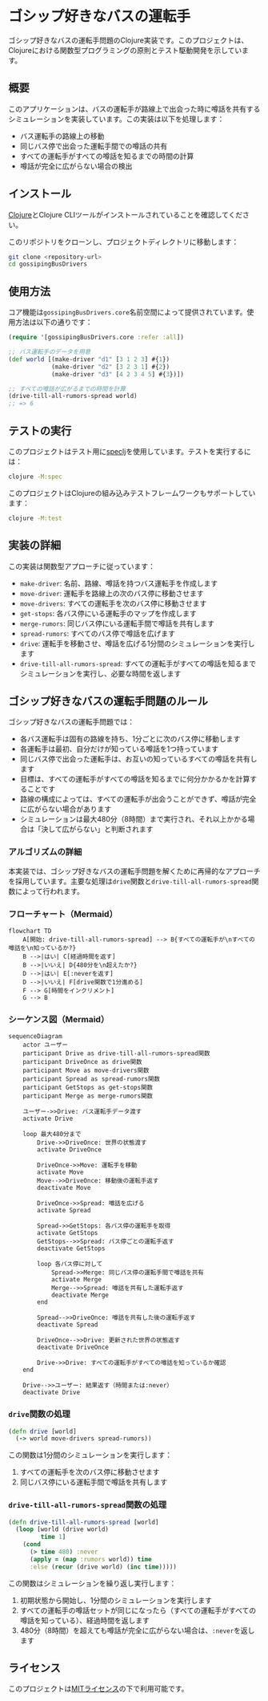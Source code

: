 # ゴシップ好きなバスの運転手

ゴシップ好きなバスの運転手問題のClojure実装です。このプロジェクトは、Clojureにおける関数型プログラミングの原則とテスト駆動開発を示しています。

## 概要

このアプリケーションは、バスの運転手が路線上で出会った時に噂話を共有するシミュレーションを実装しています。この実装は以下を処理します：

- バス運転手の路線上の移動
- 同じバス停で出会った運転手間での噂話の共有
- すべての運転手がすべての噂話を知るまでの時間の計算
- 噂話が完全に広がらない場合の検出

## インストール

[Clojure](https://clojure.org/guides/getting_started)とClojure CLIツールがインストールされていることを確認してください。

このリポジトリをクローンし、プロジェクトディレクトリに移動します：

```bash
git clone <repository-url>
cd gossipingBusDrivers
```

## 使用方法

コア機能は`gossipingBusDrivers.core`名前空間によって提供されています。使用方法は以下の通りです：

```clojure
(require '[gossipingBusDrivers.core :refer :all])

;; バス運転手のデータを用意
(def world [(make-driver "d1" [3 1 2 3] #{1})
            (make-driver "d2" [3 2 3 1] #{2})
            (make-driver "d3" [4 2 3 4 5] #{3})])

;; すべての噂話が広がるまでの時間を計算
(drive-till-all-rumors-spread world)
;; => 6
```

## テストの実行

このプロジェクトはテスト用に[speclj](https://github.com/slagyr/speclj)を使用しています。テストを実行するには：

```bash
clojure -M:spec
```

このプロジェクトはClojureの組み込みテストフレームワークもサポートしています：

```bash
clojure -M:test
```

## 実装の詳細

この実装は関数型アプローチに従っています：

- `make-driver`: 名前、路線、噂話を持つバス運転手を作成します
- `move-driver`: 運転手を路線上の次のバス停に移動させます
- `move-drivers`: すべての運転手を次のバス停に移動させます
- `get-stops`: 各バス停にいる運転手のマップを作成します
- `merge-rumors`: 同じバス停にいる運転手間で噂話を共有します
- `spread-rumors`: すべてのバス停で噂話を広げます
- `drive`: 運転手を移動させ、噂話を広げる1分間のシミュレーションを実行します
- `drive-till-all-rumors-spread`: すべての運転手がすべての噂話を知るまでシミュレーションを実行し、必要な時間を返します

## ゴシップ好きなバスの運転手問題のルール

ゴシップ好きなバスの運転手問題では：

- 各バス運転手は固有の路線を持ち、1分ごとに次のバス停に移動します
- 各運転手は最初、自分だけが知っている噂話を1つ持っています
- 同じバス停で出会った運転手は、お互いの知っているすべての噂話を共有します
- 目標は、すべての運転手がすべての噂話を知るまでに何分かかるかを計算することです
- 路線の構成によっては、すべての運転手が出会うことができず、噂話が完全に広がらない場合があります
- シミュレーションは最大480分（8時間）まで実行され、それ以上かかる場合は「決して広がらない」と判断されます

### アルゴリズムの詳細

本実装では、ゴシップ好きなバスの運転手問題を解くために再帰的なアプローチを採用しています。主要な処理は`drive`関数と`drive-till-all-rumors-spread`関数によって行われます。

### フローチャート（Mermaid）

```mermaid
flowchart TD
    A[開始: drive-till-all-rumors-spread] --> B{すべての運転手が\nすべての噂話を\n知っているか?}
    B -->|はい| C[経過時間を返す]
    B -->|いいえ| D{480分を\n超えたか?}
    D -->|はい| E[:neverを返す]
    D -->|いいえ| F[drive関数で1分進める]
    F --> G[時間をインクリメント]
    G --> B
```

### シーケンス図（Mermaid）

```mermaid
sequenceDiagram
    actor ユーザー
    participant Drive as drive-till-all-rumors-spread関数
    participant DriveOnce as drive関数
    participant Move as move-drivers関数
    participant Spread as spread-rumors関数
    participant GetStops as get-stops関数
    participant Merge as merge-rumors関数

    ユーザー->>Drive: バス運転手データ渡す
    activate Drive

    loop 最大480分まで
        Drive->>DriveOnce: 世界の状態渡す
        activate DriveOnce

        DriveOnce->>Move: 運転手を移動
        activate Move
        Move-->>DriveOnce: 移動後の運転手返す
        deactivate Move

        DriveOnce->>Spread: 噂話を広げる
        activate Spread

        Spread->>GetStops: 各バス停の運転手を取得
        activate GetStops
        GetStops-->>Spread: バス停ごとの運転手返す
        deactivate GetStops

        loop 各バス停に対して
            Spread->>Merge: 同じバス停の運転手間で噂話を共有
            activate Merge
            Merge-->>Spread: 噂話を共有した運転手返す
            deactivate Merge
        end

        Spread-->>DriveOnce: 噂話を共有した後の運転手返す
        deactivate Spread

        DriveOnce-->>Drive: 更新された世界の状態返す
        deactivate DriveOnce

        Drive->>Drive: すべての運転手がすべての噂話を知っているか確認
    end

    Drive-->>ユーザー: 結果返す（時間または:never）
    deactivate Drive
```

### `drive`関数の処理

```clojure
(defn drive [world]
  (-> world move-drivers spread-rumors))
```

この関数は1分間のシミュレーションを実行します：

1. すべての運転手を次のバス停に移動させます
2. 同じバス停にいる運転手間で噂話を共有します

### `drive-till-all-rumors-spread`関数の処理

```clojure
(defn drive-till-all-rumors-spread [world]
  (loop [world (drive world)
         time 1]
    (cond
      (> time 480) :never
      (apply = (map :rumors world)) time
      :else (recur (drive world) (inc time)))))
```

この関数はシミュレーションを繰り返し実行します：

1. 初期状態から開始し、1分間のシミュレーションを実行します
2. すべての運転手の噂話セットが同じになったら（すべての運転手がすべての噂話を知っている）、経過時間を返します
3. 480分（8時間）を超えても噂話が完全に広がらない場合は、`:never`を返します

## ライセンス

このプロジェクトは[MITライセンス](LICENSE)の下で利用可能です。
